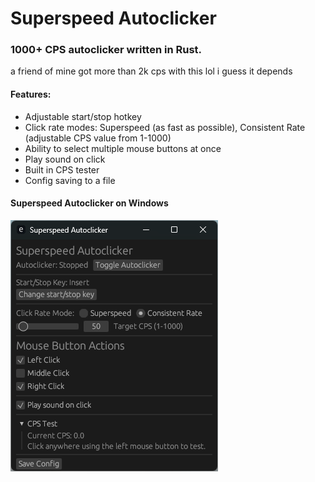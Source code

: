 <h1>Superspeed Autoclicker</h1><hl />
<h3>1000+ CPS autoclicker written in Rust.</h3>
a friend of mine got more than 2k cps with this lol i guess it depends
<h4>Features:</h4>
<ul>
  <li>Adjustable start/stop hotkey</li>
  <li>Click rate modes: Superspeed (as fast as possible), Consistent Rate (adjustable CPS value from 1-1000)</li>
  <li>Ability to select multiple mouse buttons at once</li>
  <li>Play sound on click</li>
  <li>Built in CPS tester</li>
  <li>Config saving to a file</li>
</ul>
<h4>Superspeed Autoclicker on Windows</h4>
<img src="/res/Screenshot1_Windows.png" />
